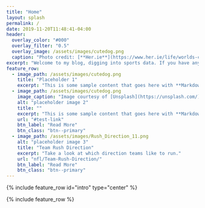 ```yaml
---
title: "Home"
layout: splash
permalink: /
date: 2019-11-20T11:48:41-04:00
header:
  overlay_color: "#000"
  overlay_filter: "0.5"
  overlay_image: /assets/images/cutedog.png
  caption: "Photo credit: [**Her.ie**](https://www.her.ie/life/worlds-cutest-dog-died-broken-heart-446157)"
excerpt: "Welcome to my blog, digging into sports data. If you have any questions message me on twitter @ViralViz"
feature_row:
  - image_path: /assets/images/cutedog.png
    title: "Placeholder 1"
    excerpt: "This is some sample content that goes here with **Markdown** formatting."
  - image_path: /assets/images/cutedog.png
    image_caption: "Image courtesy of [Unsplash](https://unsplash.com/)"
    alt: "placeholder image 2"
    title: ""
    excerpt: "This is some sample content that goes here with **Markdown** formatting."
    url: "#test-link"
    btn_label: "Read More"
    btn_class: "btn--primary"
  - image_path: /assets/images/Rush_Direction_11.png
    alt: "placeholder image 3"
    title: "Team Rush Direction"
    excerpt: "Take a look at which direction teams like to run."
    url: "nfl/Team-Rush-Direction/"
    btn_label: "Read More"
    btn_class: "btn--primary" 
---
```


{% include feature_row id="intro" type="center" %}

{% include feature_row %}
